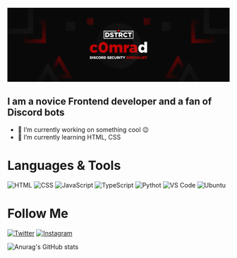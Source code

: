 ![Header](https://github.com/DOFER998/DOFER998/blob/main/assets/c0mrad.png)

## I am a novice Frontend developer and a fan of Discord bots
- 🔭  I’m currently working on something cool 😉
- 🌱  I’m currently learning HTML, CSS

# Languages & Tools
![HTML](https://img.shields.io/badge/-HTML-0a0c10?style=flat&logo=HTML5)
![CSS](https://img.shields.io/badge/-CSS-0a0c10?style=flat&logo=css3)
![JavaScript](https://img.shields.io/badge/-JavaScript-0a0c10?style=flat&logo=javascript)
![TypeScript](https://img.shields.io/badge/-TypeScript-0a0c10?style=flat&logo=typescript)
![Pythot](https://img.shields.io/badge/-Python-0a0c10?style=flat&logo=python)
![VS Code](https://img.shields.io/badge/-VScode-0a0c10?style=flat&logo=VisualStudioCode&logoColor=2d9eea)
![Ubuntu](https://img.shields.io/badge/-Ubuntu-0a0c10?style=flat&logo=Ubuntu)

# Follow Me
[![Twitter](https://img.shields.io/twitter/follow/C0mradEth?color=0a0c10&style=flat&logo=twitter)](https://twitter.com/C0mradEth)
[![Instagram](https://img.shields.io/badge/-Instagram-0a0c10?style=flat&logo=Instagram)](https://www.instagram.com/c0mrade.eth/)

![Anurag's GitHub stats](https://github-readme-stats.vercel.app/api?username=DOFER998&show_icons=true&theme=dark)
